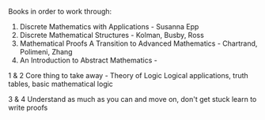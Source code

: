 
Books in order to work through:
1. Discrete Mathematics with Applications - Susanna Epp
2. Discrete Mathematical Structures - Kolman, Busby, Ross
3. Mathematical Proofs A Transition to Advanced Mathematics - Chartrand, Polimeni, Zhang
4. An Introduction to Abstract Mathematics - 


1 & 2
Core thing to take away - Theory of Logic
Logical applications, truth tables, basic mathematical logic


3 & 4
Understand as much as you can and move on, don't get stuck
learn to write proofs

